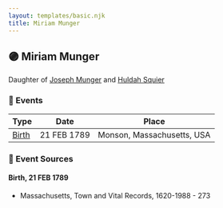 ```yaml
---
layout: templates/basic.njk
title: Miriam Munger
---
```

## 🟣 Miriam Munger

Daughter of [Joseph Munger](/people/4/48832802) and [Huldah Squier](/people/4/40449307)

### 📆 Events

Type | Date | Place
------ | ------ | ------
[Birth](#event-49e3f046-4b8f-41ed-a205-213fa6aebe79) | 21 FEB 1789 | Monson, Massachusetts, USA

### 📰 Event Sources

#### <a id="event-49e3f046-4b8f-41ed-a205-213fa6aebe79"></a> Birth, 21 FEB 1789
* Massachusetts, Town and Vital Records, 1620-1988  - 273